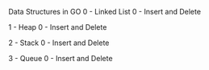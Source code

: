 Data Structures in GO
0 - Linked List
    0 - Insert and Delete

1 - Heap
    0 - Insert and Delete

2 - Stack
    0 - Insert and Delete

3 - Queue
    0 - Insert and Delete

